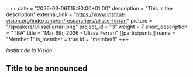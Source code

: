+++
date = "2026-03-06T16:30:00+01:00"
description = "This is the description"
external_link = "https://www.institut-vision.org/index.php/en/researchers/ulisse-ferrari"
picture = "/speakers/UlisseFerrari.png"
project_id = "3"
weight = 7
short_description = "TBA"
title = "Mar 6th, 2026 - Ulisse Ferrari"
[[participants]]
    name = "Member 1"
    is_member = true
    id = "member1"
+++

_Institut de la Vision_

## Title to be announced 
